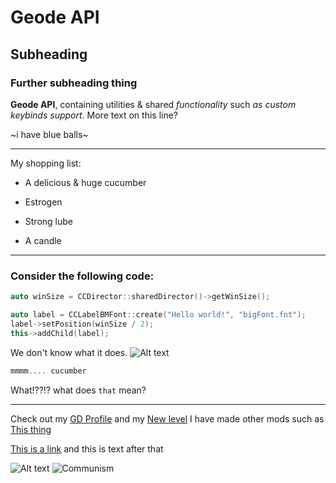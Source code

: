 # Geode API

## Subheading

### Further subheading thing

**Geode API**, containing <cl>utilities</c> & shared *functionality* <cy>such</cy> _as <c ffba94>custom keybinds support</c>_. More text on this line?

~<cb>i have <cp>blue</c> balls</c>~

---

My shopping list:

 * A delicious & huge cucumber

 * Estrogen

 * Strong lube

 * A candle

---

### Consider the following code:

```cpp
auto winSize = CCDirector::sharedDirector()->getWinSize();

auto label = CCLabelBMFont::create("Hello world!", "bigFont.fnt");
label->setPosition(winSize / 2);
this->addChild(label);
```

We don't know what it does. ![Alt text](GJ_button_01.png)

```cpp
mmmm.... cucumber
```
What!??!? what does `that` mean?

---

Check out my [GD Profile](user:hjfod) and my [New level](level:3254493)
I have made other mods such as [This thing](mod:com.geode.test_three)

[This is a link](https://www.youtube.com/watch?v=1LVW7IUyKMg) and this is text after that

![Alt text](GJ_button_01.png)
![Communism](frame:GJ_sStarsIcon_001.png)

